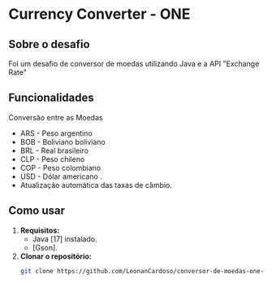 # Currency Converter - ONE

## Sobre o desafio
Foi um desafio de conversor de moedas utilizando Java e a API "Exchange Rate"

## Funcionalidades
Conversão entre as Moedas
*  ARS - Peso argentino
*  BOB - Boliviano boliviano
*  BRL - Real brasileiro
*  CLP - Peso chileno
*  COP - Peso colombiano
*  USD - Dólar americano .
* Atualização automática das taxas de câmbio.

## Como usar
1. **Requisitos:**
    * Java [17] instalado.
    * [Gson].
2. **Clonar o repositório:**
   ```bash
   git clone https://github.com/LeonanCardoso/conversor-de-moedas-one-.git
